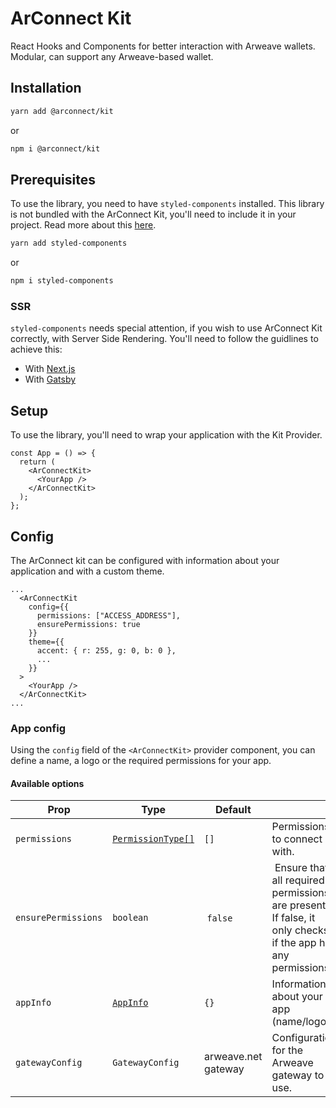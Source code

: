 # ArConnect Kit

React Hooks and Components for better interaction with Arweave wallets. Modular, can support any Arweave-based wallet.

## Installation

```sh
yarn add @arconnect/kit
```

or

```sh
npm i @arconnect/kit
```

## Prerequisites

To use the library, you need to have `styled-components` installed. This library is not bundled with the ArConnect Kit, you'll need to include it in your project. Read more about this [here](https://styled-components.com/docs/faqs#i-am-a-library-author-should-i-bundle-styledcomponents-with-my-library).

```sh
yarn add styled-components
```

or

```sh
npm i styled-components
```

### SSR

`styled-components` needs special attention, if you wish to use ArConnect Kit correctly, with Server Side Rendering. You'll need to follow the guidlines to achieve this:

- With [Next.js](https://styled-components.com/docs/advanced#nextjs)
- With [Gatsby](https://styled-components.com/docs/advanced#gatsby)

## Setup

To use the library, you'll need to wrap your application with the Kit Provider.

```tsx
const App = () => {
  return (
    <ArConnectKit>
      <YourApp />
    </ArConnectKit>
  );
};
```

## Config

The ArConnect kit can be configured with information about your application and with a custom theme.

```tsx
...
  <ArConnectKit
    config={{
      permissions: ["ACCESS_ADDRESS"],
      ensurePermissions: true
    }}
    theme={{
      accent: { r: 255, g: 0, b: 0 },
      ...
    }}
  >
    <YourApp />
  </ArConnectKit>
...
```

### App config

Using the `config` field of the `<ArConnectKit>` provider component, you can define a name, a logo or the required permissions for your app.

#### Available options

| Prop | Type | Default |   |
| ---- | ---- | ------- | - |
| `permissions` | [`PermissionType[]`](https://github.com/arconnectio/ArConnect#permissions) | `[]` | Permissions to connect with. |
| `ensurePermissions` | `boolean` | `false` | Ensure that all required permissions are present. If false, it only checks if the app has any permissions. |
| `appInfo` | [`AppInfo`](https://github.com/arconnectio/ArConnect#app-infos) | `{}` | Information about your app (name/logo). |
| `gatewayConfig` | `GatewayConfig` | arweave.net gateway | Configuration for the Arweave gateway to use.